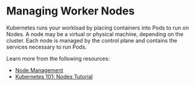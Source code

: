 # Managing Worker Nodes

Kubernetes runs your workload by placing containers into Pods to run on Nodes. A node may be a virtual or physical machine, depending on the cluster. Each node is managed by the control plane and contains the services necessary to run Pods.

Learn more from the following resources:

- [Node Management](https://kubernetes.io/docs/concepts/architecture/nodes/#management)
- [Kubernetes 101: Nodes Tutorial](https://www.youtube.com/watch?v=xhwi3zIVR-8)
